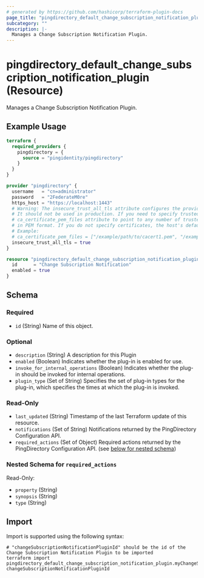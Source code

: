 ```yaml
---
# generated by https://github.com/hashicorp/terraform-plugin-docs
page_title: "pingdirectory_default_change_subscription_notification_plugin Resource - terraform-provider-pingdirectory"
subcategory: ""
description: |-
  Manages a Change Subscription Notification Plugin.
---
```


# pingdirectory_default_change_subscription_notification_plugin (Resource)

Manages a Change Subscription Notification Plugin.

## Example Usage

```terraform
terraform {
  required_providers {
    pingdirectory = {
      source = "pingidentity/pingdirectory"
    }
  }
}

provider "pingdirectory" {
  username   = "cn=administrator"
  password   = "2FederateM0re"
  https_host = "https://localhost:1443"
  # Warning: The insecure_trust_all_tls attribute configures the provider to trust any certificate presented by the PingDirectory server.
  # It should not be used in production. If you need to specify trusted CA certificates, use the
  # ca_certificate_pem_files attribute to point to any number of trusted CA certificate files
  # in PEM format. If you do not specify certificates, the host's default root CA set will be used.
  # Example:
  # ca_certificate_pem_files = ["/example/path/to/cacert1.pem", "/example/path/to/cacert2.pem"]
  insecure_trust_all_tls = true
}

resource "pingdirectory_default_change_subscription_notification_plugin" "myChangeSubscriptionNotificationPlugin" {
  id      = "Change Subscription Notification"
  enabled = true
}
```

<!-- schema generated by tfplugindocs -->
## Schema

### Required

- `id` (String) Name of this object.

### Optional

- `description` (String) A description for this Plugin
- `enabled` (Boolean) Indicates whether the plug-in is enabled for use.
- `invoke_for_internal_operations` (Boolean) Indicates whether the plug-in should be invoked for internal operations.
- `plugin_type` (Set of String) Specifies the set of plug-in types for the plug-in, which specifies the times at which the plug-in is invoked.

### Read-Only

- `last_updated` (String) Timestamp of the last Terraform update of this resource.
- `notifications` (Set of String) Notifications returned by the PingDirectory Configuration API.
- `required_actions` (Set of Object) Required actions returned by the PingDirectory Configuration API. (see [below for nested schema](#nestedatt--required_actions))

<a id="nestedatt--required_actions"></a>
### Nested Schema for `required_actions`

Read-Only:

- `property` (String)
- `synopsis` (String)
- `type` (String)

## Import

Import is supported using the following syntax:

```shell
# "changeSubscriptionNotificationPluginId" should be the id of the Change Subscription Notification Plugin to be imported
terraform import pingdirectory_default_change_subscription_notification_plugin.myChangeSubscriptionNotificationPlugin changeSubscriptionNotificationPluginId
```
